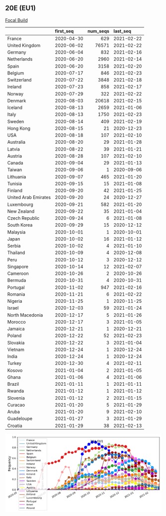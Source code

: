 

## 20E (EU1)
[Focal Build](https://nextstrain.org/groups/neherlab/ncov/20A.EU1?f_region=Europe)

|                      | first_seq   |   num_seqs | last_seq   |
|:---------------------|:------------|-----------:|:-----------|
| France               | 2020-04-30  |        629 | 2021-02-22 |
| United Kingdom       | 2020-06-02  |      76571 | 2021-02-22 |
| Germany              | 2020-06-04  |        832 | 2021-02-16 |
| Netherlands          | 2020-06-20  |       2960 | 2021-02-14 |
| Spain                | 2020-06-20  |       3158 | 2021-02-20 |
| Belgium              | 2020-07-17  |        846 | 2021-02-23 |
| Switzerland          | 2020-07-22  |       3848 | 2021-02-18 |
| Ireland              | 2020-07-23  |        858 | 2021-02-17 |
| Norway               | 2020-07-29  |        322 | 2021-02-22 |
| Denmark              | 2020-08-03  |      20618 | 2021-02-15 |
| Iceland              | 2020-08-13  |       2659 | 2021-01-06 |
| Italy                | 2020-08-13  |       1750 | 2021-02-23 |
| Sweden               | 2020-08-14  |        409 | 2021-02-19 |
| Hong Kong            | 2020-08-15  |         21 | 2020-12-23 |
| USA                  | 2020-08-18  |        107 | 2021-02-10 |
| Australia            | 2020-08-20  |         29 | 2021-01-28 |
| Latvia               | 2020-08-22  |         39 | 2021-01-21 |
| Austria              | 2020-08-28  |        107 | 2021-02-10 |
| Canada               | 2020-09-04  |         29 | 2021-01-13 |
| Taiwan               | 2020-09-06  |          1 | 2020-09-06 |
| Lithuania            | 2020-09-07  |        465 | 2021-01-20 |
| Tunisia              | 2020-09-15  |         15 | 2021-01-08 |
| Finland              | 2020-09-20  |         42 | 2021-01-25 |
| United Arab Emirates | 2020-09-20  |         24 | 2020-12-27 |
| Luxembourg           | 2020-09-21  |        582 | 2021-01-20 |
| New Zealand          | 2020-09-22  |         35 | 2021-01-04 |
| Czech Republic       | 2020-09-24  |          6 | 2021-01-08 |
| South Korea          | 2020-09-29  |         15 | 2020-12-12 |
| Malaysia             | 2020-10-01  |          1 | 2020-10-01 |
| Japan                | 2020-10-02  |         16 | 2021-01-12 |
| Serbia               | 2020-10-02  |          4 | 2021-01-10 |
| Thailand             | 2020-10-09  |          4 | 2020-12-08 |
| Peru                 | 2020-10-12  |          3 | 2020-12-12 |
| Singapore            | 2020-10-14  |         12 | 2021-02-07 |
| Cameroon             | 2020-10-26  |          2 | 2020-10-26 |
| Bermuda              | 2020-10-31  |          4 | 2020-10-31 |
| Portugal             | 2020-11-02  |        947 | 2021-02-16 |
| Romania              | 2020-11-21  |          6 | 2021-02-22 |
| Nigeria              | 2020-11-25  |          1 | 2020-11-25 |
| Israel               | 2020-12-03  |         59 | 2021-01-24 |
| North Macedonia      | 2020-12-17  |          5 | 2021-01-26 |
| Morocco              | 2020-12-17  |          3 | 2021-01-05 |
| Jamaica              | 2020-12-21  |          1 | 2020-12-21 |
| Poland               | 2020-12-22  |         52 | 2021-02-23 |
| Slovakia             | 2020-12-22  |          3 | 2021-01-04 |
| Vietnam              | 2020-12-24  |          1 | 2020-12-24 |
| India                | 2020-12-24  |          1 | 2020-12-24 |
| Turkey               | 2020-12-30  |          4 | 2021-02-11 |
| Kosovo               | 2021-01-04  |          2 | 2021-01-05 |
| Ghana                | 2021-01-06  |          4 | 2021-01-06 |
| Brazil               | 2021-01-11  |          1 | 2021-01-11 |
| Rwanda               | 2021-01-12  |          1 | 2021-01-12 |
| Slovenia             | 2021-01-12  |          2 | 2021-01-15 |
| Curacao              | 2021-01-20  |          5 | 2021-01-29 |
| Aruba                | 2021-01-20  |          9 | 2021-02-10 |
| Guadeloupe           | 2021-01-27  |          3 | 2021-01-29 |
| Croatia              | 2021-01-29  |         38 | 2021-02-13 |

![Overall trends 20A.EU1](/overall_trends_figures/overall_trends_20A.EU1.png)